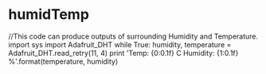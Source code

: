 # humidTemp
//This code can produce outputs of surrounding Humidity and Temperature.
import sys
import Adafruit_DHT
while True:
    humidity, temperature = Adafruit_DHT.read_retry(11, 4)
    print 'Temp: {0:0.1f} C  Humidity: {1:0.1f} %'.format(temperature, humidity)
